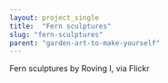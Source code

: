 ```yaml
---
layout: project_single
title:  "Fern sculptures"
slug: "fern-sculptures"
parent: "garden-art-to-make-yourself"
---
```

Fern sculptures by Roving I, via Flickr